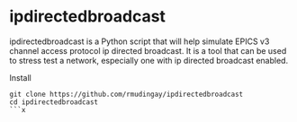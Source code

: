 # ipdirectedbroadcast

ipdirectedbroadcast is a Python script that will help simulate EPICS v3 channel access protocol ip directed broadcast. It is a tool that can be used to stress test a network, especially one with ip directed broadcast enabled.

Install

```
git clone https://github.com/rmudingay/ipdirectedbroadcast
cd ipdirectedbroadcast
```x
